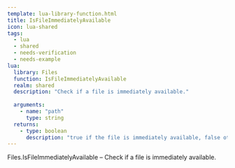 ```yaml
---
template: lua-library-function.html
title: IsFileImmediatelyAvailable
icon: lua-shared
tags:
  - lua
  - shared
  - needs-verification
  - needs-example
lua:
  library: Files
  function: IsFileImmediatelyAvailable
  realm: shared
  description: "Check if a file is immediately available."
  
  arguments:
    - name: "path"
      type: string
  returns:
    - type: boolean
      description: "true if the file is immediately available, false otherwise."
---
```


<div class="lua__search__keywords">
Files.IsFileImmediatelyAvailable &#x2013; Check if a file is immediately available.
</div>
